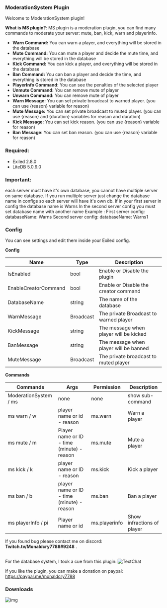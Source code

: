 

### **ModerationSystem Plugin**<br />

Welcome to ModerationSystem plugin!

**What is MS plugin?**: MS plugin is a moderation plugin, you can find many commands to moderate your server: mute, ban, kick, warn and playerinfo.

- **Warn Command:** You can warn a player, and everything will be stored in the database
- **Mute Command:** You can mute a player and decide the mute time, and everything will be stored in the database
- **Kick Command:** You can kick a player, and everything will be stored in the database
- **Ban Command:** You can ban a player and decide the time, and everything is stored in the database
- **PlayerInfo Command:** You can see the penalties of the selected player
- **Unmute Command:** You can remove mute of player
- **Unwarn Command:** You can remove mute of player
- **Warn Message:** You can set private broadcast to warned player. (you can use {reason} variable for reason)
- **Mute Message:** You can set private broadcast to muted player. (you can use {reason} and {duration} variables for reason and duration)
- **Kick Message:** You can set kick reason. (you can use {reason} variable for reason)
- **Ban Message**: You can set ban reason. (you can use {reason} variable for reason)

### Required: 
- Exiled 2.8.0
- LiteDB 5.0.9.0

### Important:
each server must have it's own database, you cannot have multiple server on same database.
If you run multiple server just change the database name in configs so each server will have it's own db.
If in your first server in config the database name is Warns
In the second server config you must set database name with another name
Example :
First server config: databaseName: Warns
Second server config: databaseName: Warns1

### Config

You can see settings and edit them inside your Exiled config.

**Config**

| Name  | Type | Description | 
| ------------- | ------------- | ------------- |
| IsEnabled  | bool  | Enable or Disable the plugin |
| EnableCreatorCommand | bool | Enable or Disable the creator command |
| DatabaseName | string | The name of the database |
| WarnMessage | Broadcast  | The private Broadcast to warned player |
| KickMessage | string  | The message when player will be kicked |
| BanMessage | string  | The message when player will be banned  |
| MuteMessage | Broadcast  | The private broadcast to muted player  |

**Commands**

| Commands  | Args | Permission | Description | 
| ------------- | ------------- | ------------- | ------------- |
| ModerationSystem / ms  | none  | none | show sub-command |
| ms warn / w  | player name or id - reason  | ms.warn | Warn a player |
| ms mute / m  | Player name or ID - time (minute) - reason | ms.mute | Mute a player |
| ms kick / k | player name or ID - reason | ms.kick | Kick a player |
| ms ban / b | player name or ID - time (minute) - reason | ms.ban | Ban a player |
| ms playerInfo / pi | Player name or id | ms.playerinfo | Show infractions of player |


If you found bug please contact me on discord: **Twitch.tv/Monaldcry7788#9248** .<br /><br />

For the database system, I took a cue from this plugin: ![TextChat](https://github.com/iopietro/TextChat)

If you like the plugin, you can make a donation on paypal: https://paypal.me/monaldcry7788

### Downloads
![img](https://img.shields.io/github/downloads/Monaldcry7788/ModerationSystem/total?style=for-the-badge)

